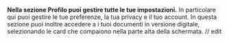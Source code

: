 **Nella sezione Profilo puoi gestire tutte le tue impostazioni.**
In particolare qui puoi gestire le tue preferenze, la tua privacy e il tuo account. In questa sezione puoi inoltre accedere a i tuoi documenti in versione digitale, selezionando le card che compaiono nella parte alta della schermata. 
// edit
